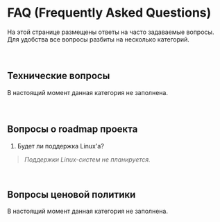 # FAQ (Frequently Asked Questions) #

На этой странице размещены ответы на часто задаваемые вопросы.<br>
Для удобства все вопросы разбиты на несколько категорий.<br>
<br>
<br>

<h2>Технические вопросы</h2>

В настоящий момент данная категория не заполнена.<br>
<br>
<br>

<h2>Вопросы о roadmap проекта</h2>

<ol><li>Будет ли поддержка Linux'а?</li></ol>

<blockquote><i>Поддержки Linux-систем не планируется.</i></blockquote>

<br>

<h2>Вопросы ценовой политики</h2>

В настоящий момент данная категория не заполнена.